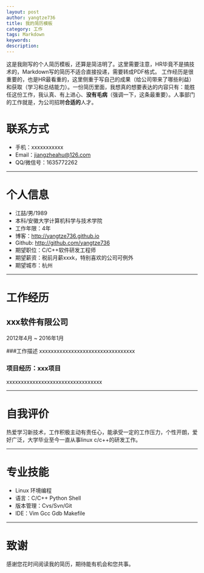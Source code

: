 ```yaml
---
layout: post
author: yangtze736
title: 我的简历模板
category: 工作
tags: Markdown
keywords:
description:
---
```


这是我刚写的个人简历模板，还算是简洁明了。这里需要注意，HR毕竟不是搞技术的，Markdown写的简历不适合直接投递，需要转成PDF格式。
工作经历是很重要的，也是HR最看重的，这里侧重于写自己的成果（给公司带来了哪些利益）和获取（学习和总结能力）。一份简历里面，我想真的想要表达的内容只有：能胜任这份工作，我认真、有上进心、**没有毛病**（强调一下，这条最重要）。人事部门的工作就是，为公司招聘**合适的**人才。

# 联系方式

- 手机：xxxxxxxxxxx
- Email：jiangzheahu@126.com 
- QQ/微信号：1635772262

---

# 个人信息

- 江喆/男/1989 
- 本科/安徽大学计算机科学与技术学院 
- 工作年限：4年
- 博客：http://yangtze736.github.io 
- Github: http://github.com/yangtze736
- 期望职位：C/C++软件研发工程师
- 期望薪资：税前月薪xxxk，特别喜欢的公司可例外
- 期望城市：杭州

---

# 工作经历

## xxx软件有限公司 
2012年4月 ~ 2016年1月 

###工作描述
xxxxxxxxxxxxxxxxxxxxxxxxxxxxxxxxx

### 项目经历：xxx项目 
xxxxxxxxxxxxxxxxxxxxxxxxxxxxxxxxx

---

# 自我评价
热爱学习新技术，工作积极主动有责任心，能承受一定的工作压力，个性开朗，爱好广泛，大学毕业至今一直从事linux c/c++的研发工作。

---

# 专业技能

- Linux 环境编程
- 语言：C/C++ Python  Shell 
- 版本管理：Cvs/Svn/Git
- IDE：Vim Gcc Gdb Makefile

---

# 致谢
感谢您花时间阅读我的简历，期待能有机会和您共事。

